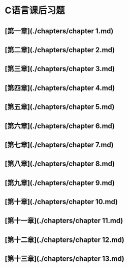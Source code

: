 # C语言课后习题

## [第一章](./chapters/chapter 1.md)

## [第二章](./chapters/chapter 2.md)

## [第三章](./chapters/chapter 3.md)

## [第四章](./chapters/chapter 4.md)

## [第五章](./chapters/chapter 5.md)

## [第六章](./chapters/chapter 6.md)

## [第七章](./chapters/chapter 7.md)

## [第八章](./chapters/chapter 8.md)

## [第九章](./chapters/chapter 9.md)

## [第十章](./chapters/chapter 10.md)

## [第十一章](./chapters/chapter 11.md)

## [第十二章](./chapters/chapter 12.md)

## [第十三章](./chapters/chapter 13.md)


